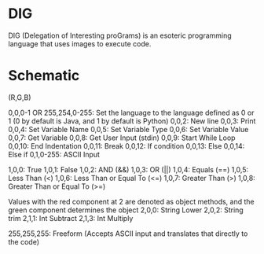 # DIG
DIG (Delegation of Interesting proGrams) is an esoteric programming language that uses images to execute code.

# Schematic

(R,G,B)

0,0,0-1 OR 255,254,0-255: Set the language to the language defined as 0 or 1 (0 by default is Java, and 1 by default is Python)
0,0,2: New line
0,0,3: Print
0,0,4: Set Variable Name
0,0,5: Set Variable Type
0,0,6: Set Variable Value
0,0,7: Get Variable
0,0,8: Get User Input (stdin)
0,0,9: Start While Loop
0,0,10: End Indentation
0,0,11: Break
0,0,12: If condition
0,0,13: Else
0,0,14: Else if
0,1,0-255: ASCII Input

<Logical Conditions>
1,0,0: True
1,0,1: False
1,0,2: AND (&&)
1,0,3: OR (||)
1,0,4: Equals (==)
1,0,5: Less Than (<)
1,0,6: Less Than or Equal To (<=)
1,0,7: Greater Than (>)
1,0,8: Greater Than or Equal To (>=)


Values with the red component at 2 are denoted as object methods, and the green component determines the object
2,0,0: String Lower
2,0,2: String trim
2,1,1: Int Subtract
2,1,3: Int Multiply



255,255,255: Freeform (Accepts ASCII input and translates that directly to the code)

